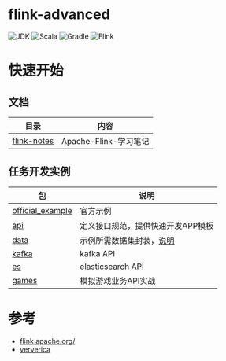 # flink-advanced
![JDK](https://img.shields.io/badge/JDK-1.8-brightgreen.svg?style=flat-square)
![Scala](https://img.shields.io/badge/Scala-2.12.8-brightgreen.svg?style=flat-square)
![Gradle](https://img.shields.io/badge/Gradle-5.6.2-brightgreen.svg?style=flat-square)
![Flink](https://img.shields.io/badge/Flink-1.9.1-brightgreen.svg?style=flat-square)

# 快速开始
## 文档
|目录|内容|
|---|---|
|[flink-notes](./flink-notes/)           |Apache-Flink-学习笔记|
## 任务开发实例
|包|说明|
|---|---|
|[official_example](./src/main/scala/io/gourd/flink/scala/official_example)|官方示例|
|[api](./src/main/scala/io/gourd/flink/scala/api)                       |定义接口规范，提供快速开发APP模板|
|[data](./src/main/scala/io/gourd/flink/scala/data)                     |示例所需数据集封装，[说明](./src/main/resources/data/README.MD)|
|[kafka](./src/main/scala/io/gourd/flink/scala/kafka)                   |kafka API|
|[es](./src/main/scala/io/gourd/flink/scala/es)                         |elasticsearch API|
|[games](./src/main/scala/io/gourd/flink/scala/games)                   |模拟游戏业务API实战|

# 参考
- [flink.apache.org/](https://flink.apache.org/)
- [ververica](https://ververica.cn/)
